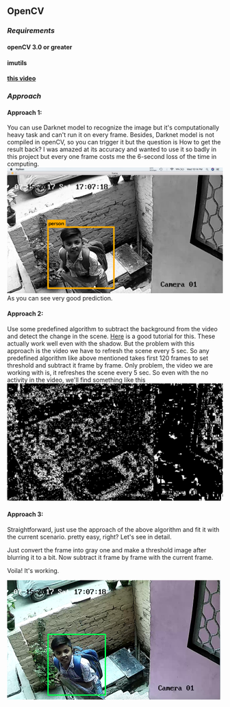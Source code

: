 ## OpenCV
### *Requirements*
#### openCV 3.0 or greater
#### imutils
#### [this video](https://drive.google.com/file/d/0B2vPCVjlmUOsa2otcnJMbmtKRFE/view?usp=sharing)

### *Approach*
#### Approach 1:
You can use Darknet model to recognize the image but it's computationally heavy task and can't run it on every frame.
Besides, Darknet model is not compiled in openCV, so you can trigger it but the question is How to get the result back? 
I was amazed at its accuracy and wanted to use it so badly in this project but every one frame costs me the 6-second 
loss of the time in computing. 
![alt ](https://github.com/kakshay21/OpenCV/blob/master/predictions.png)
As you can see very good prediction.

#### Approach 2:
Use some predefined algorithm to subtract the background from the video and detect the change in the scene. 
[Here](http://docs.opencv.org/3.3.0/db/d5c/tutorial_py_bg_subtraction.html) is a good tutorial for this.
These actually work well even with the shadow. But the problem with this approach is the video we have to refresh
the scene every 5 sec. So any predefined algorithm like above mentioned takes first 120 frames to set threshold and 
subtract it frame by frame. Only problem, the video we are working with is, it refreshes the scene every 5 sec. 
So even with the no activity in the video, we'll find something like this
![alt ](https://github.com/kakshay21/OpenCV/blob/master/anamoly.png)
#### Approach 3:
Straightforward, just use the approach of the above algorithm and fit it with the current scenario. pretty easy, right?
Let's see in detail.

Just convert the frame into gray one and make a threshold image after blurring it to a bit.
Now subtract it frame by frame with the current frame.

Voila! It's working.

![alt ](https://github.com/kakshay21/OpenCV/blob/master/detect.png)
